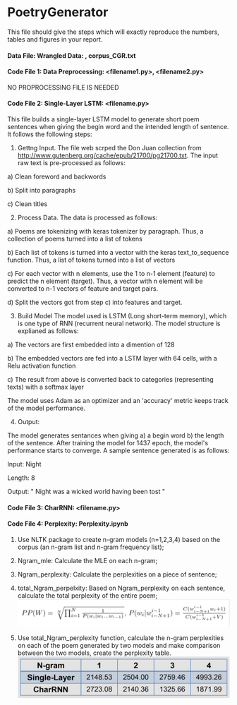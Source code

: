 # PoetryGenerator

This file should give the steps which will exactly reproduce the numbers, tables and figures in your report.

#### Data File: Wrangled Data: <filename1>, corpus_CGR.txt
  
#### Code File 1: Data Preprocessing: <filename1.py>, <filename2.py>
NO PROPROCESSING FILE IS NEEDED

#### Code File 2: Single-Layer LSTM: <filename.py>
This file builds a single-layer LSTM model to generate short poem sentences when giving the begin word and the intended length of sentence. It follows the following steps: 


1. Gettng Input. The file web scrped the Don Juan collection from http://www.gutenberg.org/cache/epub/21700/pg21700.txt. The input raw text is pre-processed as follows:

  a) Clean foreword and backwords
  
  b) Split into paragraphs
  
  c) Clean titles

2. Process Data.  The data is processed as follows:

  a) Poems are tokenizing with keras tokenizer by paragraph. Thus, a collection of poems turned into a list of tokens
  
  b) Each list of tokens is turned into a vector with the keras text_to_sequence function. Thus, a list of tokens turned into a list of vectors
  
  c) For each vector with n elements, use the 1 to n-1 element (feature) to predict the n element (target). Thus, a vector with n element will be converted to n-1 vectors of feature and target pairs. 
  
  d) Split the vectors got from step c) into features and target.
  
  
3. Build Model 
The model used is LSTM (Long short-term memory), which is one type of RNN (recurrent neural network). The model structure is explianed as follows:

  a) The vectors are first embedded into a dimention of 128 
  
  b) The embedded vectors are fed into a LSTM layer with 64 cells, with a Relu activation function
  
  c) The result from above is converted back to categories (representing texts) with a softmax layer 
  
The model uses Adam as an optimizer and an 'accuracy' metric keeps track of the model performance. 


4. Output: 

The model generates sentances when giving a) a begin word b) the length of the sentence. After training the model for 1437 epoch, the model's performance starts to converge. A sample sentence generated is as follows:

Input: Night

Length: 8 

Output: " Night was a wicked world having been tost " 



#### Code File 3: CharRNN: <filename.py>
#### Code File 4: Perplexity: Perplexity.ipynb
1. Use NLTK package to create n-gram models (n=1,2,3,4) based on the corpus (an n-gram list and n-gram frequency list); 

2. Ngram_mle: Calculate the MLE on each n-gram; 

3. Ngram_perplexity: Calculate the perplexities on a piece of sentence;

4. total_Ngram_perpelxity: Based on Ngram_perplexity on each sentence, calculate the total perplexity of the entire poem;
![alt text](https://github.com/sayayangnu/PoetryGenerator/blob/master/perplexity_formula.PNG "Perplexity Formulas")

5. Use total_Ngram_perplexity function, calculate the n-gram perplexities on each of the poem generated by two models and make comparison between the two models, create the perplexity table. 
![alt text](https://github.com/sayayangnu/PoetryGenerator/blob/master/perplexity_table.PNG "Perplexity Table")

